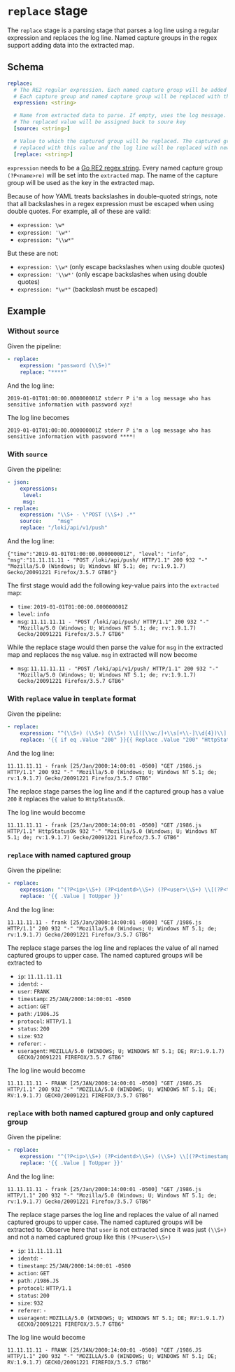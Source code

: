 # `replace` stage

The `replace` stage is a parsing stage that parses a log line using a regular
expression and replaces the log line. Named capture groups in the regex support adding data into the
extracted map.

## Schema

```yaml
replace:
  # The RE2 regular expression. Each named capture group will be added to extracted.
  # Each capture group and named capture group will be replaced with the value given in `replace`
  expression: <string>

  # Name from extracted data to parse. If empty, uses the log message.
  # The replaced value will be assigned back to soure key
  [source: <string>]

  # Value to which the captured group will be replaced. The captured group or the named captured group will be
  # replaced with this value and the log line will be replaced with new replaced values
  [replace: <string>]
```

`expression` needs to be a [Go RE2 regex
string](https://github.com/google/re2/wiki/Syntax). Every named capture group `(?P<name>re)`
will be set into the `extracted` map. The name of the capture group will be used as the key in the
extracted map.

Because of how YAML treats backslashes in double-quoted strings, note that all
backslashes in a regex expression must be escaped when using double quotes. For
example, all of these are valid:

- `expression: \w*`
- `expression: '\w*'`
- `expression: "\\w*"`

But these are not:

- `expression: \\w*` (only escape backslashes when using double quotes)
- `expression: '\\w*'` (only escape backslashes when using double quotes)
- `expression: "\w*"` (backslash must be escaped)

## Example

### Without `source`

Given the pipeline:

```yaml
- replace:
    expression: "password (\\S+)"
    replace: "****"
```

And the log line:

```
2019-01-01T01:00:00.000000001Z stderr P i'm a log message who has sensitive information with password xyz!
```

The log line becomes

```
2019-01-01T01:00:00.000000001Z stderr P i'm a log message who has sensitive information with password ****!
```


### With `source`

Given the pipeline:

```yaml
- json:
    expressions:
     level:
     msg:
- replace:
    expression: "\\S+ - \"POST (\\S+) .*"
    source:     "msg"
    replace: "/loki/api/v1/push"
```

And the log line:

```
{"time":"2019-01-01T01:00:00.000000001Z", "level": "info", "msg":"11.11.11.11 - "POST /loki/api/push/ HTTP/1.1" 200 932 "-" "Mozilla/5.0 (Windows; U; Windows NT 5.1; de; rv:1.9.1.7) Gecko/20091221 Firefox/3.5.7 GTB6"}
```

The first stage would add the following key-value pairs into the `extracted`
map:

- `time`: `2019-01-01T01:00:00.000000001Z`
- `level`: `info`
- `msg`: `11.11.11.11 - "POST /loki/api/push/ HTTP/1.1" 200 932 "-" "Mozilla/5.0 (Windows; U; Windows NT 5.1; de; rv:1.9.1.7) Gecko/20091221 Firefox/3.5.7 GTB6"`

While the replace stage would then parse the value for `msg` in the extracted map
and replaces the `msg` value. `msg` in extracted will now become

- `msg`: `11.11.11.11 - "POST /loki/api/v1/push/ HTTP/1.1" 200 932 "-" "Mozilla/5.0 (Windows; U; Windows NT 5.1; de; rv:1.9.1.7) Gecko/20091221 Firefox/3.5.7 GTB6"`

### With `replace` value in `template` format 

Given the pipeline:

```yaml
- replace: 
    expression: "^(\\S+) (\\S+) (\\S+) \\[([\\w:/]+\\s[+\\-]\\d{4})\\] \"(\\S+)\\s?(\\S+)?\\s?(\\S+)?\" (\\d{3}|-) (\\d+|-)\\s?\"?([^\"]*)\"?\\s?\"?([^\"]*)?\"?$"
    replace: '{{ if eq .Value "200" }}{{ Replace .Value "200" "HttpStatusOk" -1 }}{{ else }}{{ .Value | ToUpper }}{{ end }}'
```

And the log line:

```
11.11.11.11 - frank [25/Jan/2000:14:00:01 -0500] "GET /1986.js HTTP/1.1" 200 932 "-" "Mozilla/5.0 (Windows; U; Windows NT 5.1; de; rv:1.9.1.7) Gecko/20091221 Firefox/3.5.7 GTB6"
```

The replace stage parses the log line and if the captured group has a value `200` it replaces the value to `HttpStatusOk`.

The log line would become

```
11.11.11.11 - frank [25/Jan/2000:14:00:01 -0500] "GET /1986.js HTTP/1.1" HttpStatusOk 932 "-" "Mozilla/5.0 (Windows; U; Windows NT 5.1; de; rv:1.9.1.7) Gecko/20091221 Firefox/3.5.7 GTB6"
```

### `replace` with named captured group 

Given the pipeline:

```yaml
- replace: 
    expression: "^(?P<ip>\\S+) (?P<identd>\\S+) (?P<user>\\S+) \\[(?P<timestamp>[\\w:/]+\\s[+\\-]\\d{4})\\] \"(?P<action>\\S+)\\s?(?P<path>\\S+)?\\s?(?P<protocol>\\S+)?\" (?P<status>\\d{3}|-) (?P<size>\\d+|-)\\s?\"?(?P<referer>[^\"]*)\"?\\s?\"?(?P<useragent>[^\"]*)?\"?$"
    replace: '{{ .Value | ToUpper }}'
```

And the log line:

```
11.11.11.11 - frank [25/Jan/2000:14:00:01 -0500] "GET /1986.js HTTP/1.1" 200 932 "-" "Mozilla/5.0 (Windows; U; Windows NT 5.1; de; rv:1.9.1.7) Gecko/20091221 Firefox/3.5.7 GTB6"
```

The replace stage parses the log line and replaces the value of all named captured groups to upper case. The
named captured groups will be extracted to

- `ip`: `11.11.11.11`
- `identd`: `-`
- `user`: `FRANK`
- `timestamp`: `25/JAN/2000:14:00:01 -0500`
- `action`: `GET`
- `path`: `/1986.JS`
- `protocol`: `HTTP/1.1`
- `status`: `200`
- `size`: `932`
- `referer`:  `-`
- `useragent`: `MOZILLA/5.0 (WINDOWS; U; WINDOWS NT 5.1; DE; RV:1.9.1.7) GECKO/20091221 FIREFOX/3.5.7 GTB6"`

The log line would become

```
11.11.11.11 - FRANK [25/JAN/2000:14:00:01 -0500] "GET /1986.JS HTTP/1.1" 200 932 "-" "MOZILLA/5.0 (WINDOWS; U; WINDOWS NT 5.1; DE; RV:1.9.1.7) GECKO/20091221 FIREFOX/3.5.7 GTB6"
```

### `replace` with both named captured group and only captured group

Given the pipeline:

```yaml
- replace: 
    expression: "^(?P<ip>\\S+) (?P<identd>\\S+) (\\S+) \\[(?P<timestamp>[\\w:/]+\\s[+\\-]\\d{4})\\] \"(?P<action>\\S+)\\s?(?P<path>\\S+)?\\s?(?P<protocol>\\S+)?\" (?P<status>\\d{3}|-) (?P<size>\\d+|-)\\s?\"?(?P<referer>[^\"]*)\"?\\s?\"?(?P<useragent>[^\"]*)?\"?$"
    replace: '{{ .Value | ToUpper }}'
```

And the log line:

```
11.11.11.11 - frank [25/Jan/2000:14:00:01 -0500] "GET /1986.js HTTP/1.1" 200 932 "-" "Mozilla/5.0 (Windows; U; Windows NT 5.1; de; rv:1.9.1.7) Gecko/20091221 Firefox/3.5.7 GTB6"
```

The replace stage parses the log line and replaces the value of all named captured groups to upper case. The
named captured groups will be extracted to. Observe here that `user` is not extracted since it was just `(\\S+)` and not a named captured group like this `(?P<user>\\S+)`

- `ip`: `11.11.11.11`
- `identd`: `-`
- `timestamp`: `25/JAN/2000:14:00:01 -0500`
- `action`: `GET`
- `path`: `/1986.JS`
- `protocol`: `HTTP/1.1`
- `status`: `200`
- `size`: `932`
- `referer`:  `-`
- `useragent`: `MOZILLA/5.0 (WINDOWS; U; WINDOWS NT 5.1; DE; RV:1.9.1.7) GECKO/20091221 FIREFOX/3.5.7 GTB6"`

The log line would become

```
11.11.11.11 - FRANK [25/JAN/2000:14:00:01 -0500] "GET /1986.JS HTTP/1.1" 200 932 "-" "MOZILLA/5.0 (WINDOWS; U; WINDOWS NT 5.1; DE; RV:1.9.1.7) GECKO/20091221 FIREFOX/3.5.7 GTB6"
```
